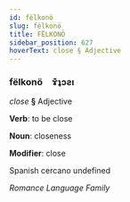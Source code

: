 ```yaml
---
id: fëlkonö
slug: fëlkonö
title: FËLKONÖ
sidebar_position: 627
hoverText: close § Adjective
---
```


### fëlkonö&emsp;<span kind="abugida">ɤ͊ʇɔƨı</span>

*close* **§** Adjective

**Verb**: to be close

**Noun**: closeness

**Modifier**: close

Spanish cercano undefined

*Romance Language Family*